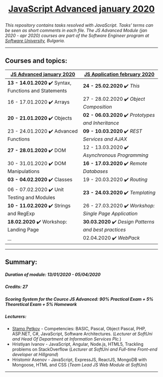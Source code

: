 # <a href="https://softuni.bg/modules/76/js-advanced/1207" rel="JavaScript Advanced"><p align="center"> JavaScript Advanced january 2020<p></a>

_This repository contains tasks resolved with JavaScript. Tasks' terms can be seen as short comments in each file. The JS Advanced Module (jan 2020 - apr 2020) courses are part of the Software Engineer program at [Software University](https://about.softuni.bg/), Bulgaria._

---

## Courses and topics:
[JS Advanced january 2020](https://softuni.bg/trainings/2609/js-advanced-january-2020#lesson-14062) | [JS Application february 2020](https://softuni.bg/trainings/2610/js-applications-february-2020)
----------------- | -------------
**13 - 14.01.2020** :heavy_check_mark: Syntax, Functions and Statements | **24 - 25.02.2020** :heavy_check_mark: _This_
16 - 17.01.2020 :heavy_check_mark: Arrays | 27 - 28.02.2020 :heavy_check_mark: _Object Composition_
**20 - 21.01.2020** :heavy_check_mark: Objects | **02 - 06.03.2020** :heavy_check_mark: _Prototypes and Inheritance_
23 - 24.01.2020 :heavy_check_mark: Advanced Functions | **09 - 10.03.2020** :heavy_check_mark: _REST Services and AJAX_
**27 - 28.01.2020** :heavy_check_mark: DOM | 12 - 13.03.2020 :heavy_check_mark: _Asynchronous Programming_
30 - 31.01.2020 :heavy_check_mark: DOM Manipulations | **16 - 17.03.2020** :heavy_check_mark: _Remote Databases_
**03 - 04.02.2020** :heavy_check_mark: Classes | 19 - 20.03.2020 :heavy_check_mark: _Routing_
06 - 07.02.2020 :heavy_check_mark: Unit Testing and Modules | **23 - 24.03.2020** :heavy_check_mark: _Templating_
**10 - 11.02.2020** :heavy_check_mark: Strings and RegExp | 26 - 27.03.2020 :heavy_check_mark: _Workshop: Single Page Application_
**18.02.2020** :heavy_check_mark: Workshop: Landing Page | **30.03.2020** :heavy_check_mark: _Design Patterns and best practices_
... | 02.04.2020 :heavy_check_mark: _WebPack_

---

## Summary:

##### Duration of module: _13/01/2020 - 05/04/2020_

<!--##### Certificate: _..._-->

##### Credits: _27_

##### Scoring System for the Cource JS Advanced: _90% Practical Exam + 5% Theoretical Exam + 5% Homework_

<!--##### Scoring System for the Cource JS Advanced: _..._-->

<!--##### Exam result: _..._-->

##### Lecturers:
* [Stamo Petkov](https://softuni.bg/users/profile/show/stamopetkov) - Competencies: BASIC, Pascal, Object Pascal, PHP, ASP.NET, C#, JavaScript, Software Architectures. (_Lecturer at SoftUni and Head Of Department at Information Services Plc._)
* Hristiyan Ivanov - JavaScript, Angular, Node.js, HTML5, Trackling problems on StackOverflow (_Lecturer at SoftUni and Full-time Front-end developer at Hillgrand_)
* Hristomir Asenov - JavaScript, ExpressJS, ReactJS, MongoDB with Mongoose, HTML and CSS (_Team Lead JS Web Module at SoftUni_)
---
